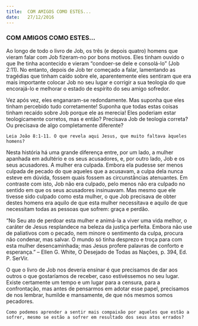 ```yaml
---
title:  COM AMIGOS COMO ESTES...
date:   27/12/2016
---
```


### COM AMIGOS COMO ESTES...

Ao longo de todo o livro de Job, os três (e depois quatro) homens que vieram falar com Job fizeram-no por bons motivos. Eles tinham ouvido o que lhe tinha acontecido e vieram “condoer-se dele e consolá-lo” (Job 2:11). No entanto, depois de Job ter começado a falar, lamentando as tragédias que tinham caído sobre ele, aparentemente eles sentiram que era mais importante colocar Job no seu lugar e corrigir a sua teologia do que encorajá-lo e melhorar o estado de espírito do seu amigo sofredor.

Vez após vez, eles enganaram-se redondamente. Mas suponha que eles tinham percebido tudo corretamente! Suponha que todas estas coisas tinham recaído sobre Job porque ele as merecia! Eles poderiam estar teologicamente corretos, mas e então? Precisava Job de teologia correta? Ou precisava de algo completamente diferente?

`Leia João 8:1-11. O que revela aqui Jesus, que muito faltava àqueles homens?`

Nesta história há uma grande diferença entre, por um lado, a mulher apanhada em adultério e os seus acusadores, e, por outro lado, Job e os seus acusadores. A mulher era culpada. Embora ela pudesse ser menos culpada de pecado do que aqueles que a acusavam, a culpa dela nunca esteve em dúvida, fossem quais fossem as circunstâncias atenuantes. Em contraste com isto, Job não era culpado, pelo menos não era culpado no sentido em que os seus acusadores insinuavam. Mas mesmo que ele tivesse sido culpado como esta mulher, o que Job precisava de obter destes homens era aquilo de que esta mulher necessitava e aquilo de que necessitam todas as pessoas que sofrem: graça e perdão.

“No Seu ato de perdoar esta mulher e animá-la a viver uma vida melhor, o caráter de Jesus resplandece na beleza da justiça perfeita. Embora não use de paliativos com o pecado, nem minore o sentimento da culpa, procura não condenar, mas salvar. O mundo só tinha desprezo e troça para com esta mulher desencaminhada; mas Jesus profere palavras de conforto e esperança.” – Ellen G. White, O Desejado de Todas as Nações, p. 394, Ed. P. SerVir.

O que o livro de Job nos deveria ensinar é que precisamos de dar aos outros o que gostaríamos de receber, caso estivéssemos no seu lugar. Existe certamente um tempo e um lugar para a censura, para a confrontação, mas antes de pensarmos em adotar esse papel, precisamos de nos lembrar, humilde e mansamente, de que nós mesmos somos pecadores.

`Como podemos aprender a sentir mais compaixão por aqueles que estão a sofrer, mesmo se estão a sofrer em resultado dos seus atos errados?`